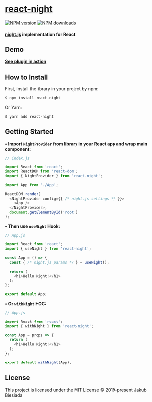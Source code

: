 # [react-night](https://github.com/jb1905/react-night)

[![NPM version](http://img.shields.io/npm/v/react-night.svg?style=flat-square)](https://www.npmjs.com/package/react-night)
[![NPM downloads](http://img.shields.io/npm/dm/react-night.svg?style=flat-square)](https://www.npmjs.com/package/react-night)

#### [night.js](https://www.npmjs.com/package/night.js) implementation for React

## Demo
**[See plugin in action](https://jb1905.github.io/night.js/)**

## How to Install
First, install the library in your project by npm:
```sh
$ npm install react-night
```

Or Yarn:
```sh
$ yarn add react-night
```

## Getting Started
**• Import `NightProvider` from library in your React app and wrap main component:**
```js
// index.js

import React from 'react';
import ReactDOM from 'react-dom';
import { NightProvider } from 'react-night';

import App from './App';

ReactDOM.render(
  <NightProvider config={{ /* night.js settings */ }}>
    <App />
  </NightProvider>,
  document.getElementById('root')
);
```

**• Then use `useNight` Hook:**
```js
// App.js

import React from 'react';
import { useNight } from 'react-night';

const App = () => {
  const { /* night.js params */ } = useNight();
  
  return (
    <h1>Hello Night!</h1>
  );
};

export default App;
```

**• Or `withNight` HOC:**
```js
// App.js

import React from 'react';
import { withNight } from 'react-night';

const App = props => {
  return (
    <h1>Hello Night!</h1>
  );
};

export default withNight(App);
```

## License
This project is licensed under the MIT License © 2019-present Jakub Biesiada
